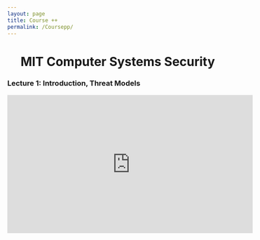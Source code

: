 ```yaml
---
layout: page
title: Course ++
permalink: /Coursepp/
---
```


<center><h1>MIT Computer Systems Security</h1></center>
<h3><bold>Lecture 1:</bold> Introduction, Threat Models</h3>
<!-- <iframe src="" height=325 width=545 frameborder=0></iframe> -->

<!-- <video width="400" controls>
        <source src="https://www.youtube.com/v/GqmQg-cszw4" type="video/mp4">
        Your browser does not support HTML5 video.
      </video> -->

<iframe width="560" height="315" src="https://www.youtube.com/embed/GqmQg-cszw4" frameborder="0" allow="accelerometer; autoplay; encrypted-media; gyroscope; picture-in-picture" allowfullscreen></iframe>